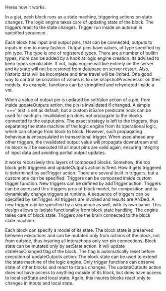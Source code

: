 Heres how it works.

In a gist, each block runs as a state machine, triggering actions on state changes. The logic engine takes care of updating
state of the block. The triggers react to the state changes. Trigger run inside an autorun in specified sequence.

Each block has input and output pins, that can be connected, outputs to inputs in one to many fashion. Output pins have
values, of type specified by pin type. The type is one of registered types. There are a number of builtin types, more
can be added by a hook at logic engine creation. Its advised to keep types serializable.  If not, logic engine will live
entirely on the server and its state will not be restored from database on server restart.  Also, historic data will be
incomplete and time travel will be limited. One good way to control serialization of values is to use snapshotProcecessor
on their models. As example, functions can be stringified and rehydrated inside a vm.

When a value of output  pin is updated by setValue action of a pin, from inside updateOutputs action, the pin is invalidated 
if changed. A simple '===' test is
set as default, but a custom isSame predicate hook can be used for each pin.  Invalidated pin does not propagate
to the blocks connected to the output pins. The exact strategy is left to the triggers, thus separating the state machine of
the logic engine from its operational logic, which can change from block to block. However, such propagating behaviour
is encapsulated in transactional trigger. When used ahead any other triggers, the invalidated output value will propagate
downstream and no block will be executed till all input pins are valid again, ensuring integrity of input data and avoiding
partial output updates.

it works recursively thru layers of composed blocks. Somehow, the top block gets triggered and updateOutputs action is
fired. How it gets triggered is determined by setTrigger action. There are several built in triggers, but a custom one can be
specified. Triggers can be composed inside custom trigger function. New triggers can be defined by addTrigger action.
Triggers can be accessed thru triggers prop of block model,  for composition and to dynamically change triggers at runtime.
A sequence of triggers can be specified by setTrigger. All triggers are invoked and results are ANDed. A new trigger can
be specified by a sequence as well, with its own name. This design allows to isolate functionality from block state handling.
The engine takes care of block state. Triggers are the brain connected to the block state machine.

Each block can specify a model of its state. The block state is preserved between executions and can be mutated only
from actions of the block, not from  outside, thus insuring all interactions only ver pin connections. Block state can be
mutated only by setState action. It will update stateHasChanged flag of the block.  The flag is automatically reset before
execution of updateOutputs action. The block state can be used to extend the state machine of the logic engine. Only trigger
functions can observe state of other blocks and react to status changes. The updateOutputs action does not have access to
anything outside of its block,  but does have access to local setState and local state. Again, this insures blocks react only
to changes in inputs and local state. 
